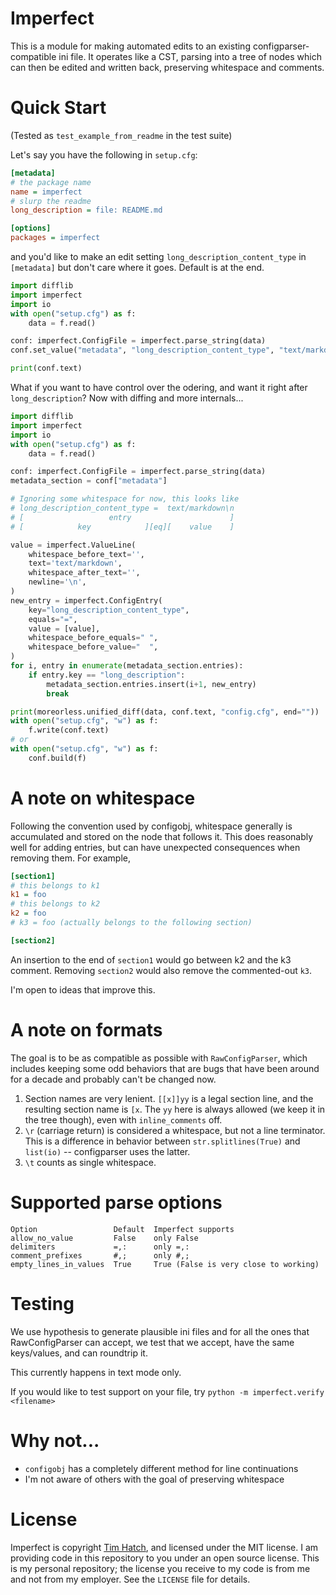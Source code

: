 # Imperfect

This is a module for making automated edits to an existing
configparser-compatible ini file.  It operates like a CST, parsing into a tree
of nodes which can then be edited and written back, preserving whitespace and
comments.

# Quick Start

(Tested as `test_example_from_readme` in the test suite)

Let's say you have the following in `setup.cfg`:

```ini
[metadata]
# the package name
name = imperfect
# slurp the readme
long_description = file: README.md

[options]
packages = imperfect
```

and you'd like to make an edit setting `long_description_content_type` in
`[metadata]` but don't care where it goes.  Default is at the end.

```py
import difflib
import imperfect
import io
with open("setup.cfg") as f:
    data = f.read()

conf: imperfect.ConfigFile = imperfect.parse_string(data)
conf.set_value("metadata", "long_description_content_type", "text/markdown")

print(conf.text)
```

What if you want to have control over the odering, and want it right after
`long_description`?  Now with diffing and more internals...

```py
import difflib
import imperfect
import io
with open("setup.cfg") as f:
    data = f.read()

conf: imperfect.ConfigFile = imperfect.parse_string(data)
metadata_section = conf["metadata"]

# Ignoring some whitespace for now, this looks like
# long_description_content_type =  text/markdown\n
# [                   entry                      ]
# [            key            ][eq][    value    ]

value = imperfect.ValueLine(
    whitespace_before_text='',
    text='text/markdown',
    whitespace_after_text='',
    newline='\n',
)
new_entry = imperfect.ConfigEntry(
    key="long_description_content_type",
    equals="=",
    value = [value],
    whitespace_before_equals=" ",
    whitespace_before_value="  ",
)
for i, entry in enumerate(metadata_section.entries):
    if entry.key == "long_description":
        metadata_section.entries.insert(i+1, new_entry)
        break

print(moreorless.unified_diff(data, conf.text, "config.cfg", end=""))
with open("setup.cfg", "w") as f:
    f.write(conf.text)
# or
with open("setup.cfg", "w") as f:
    conf.build(f)
```


# A note on whitespace

Following the convention used by configobj, whitespace generally is accumulated
and stored on the node that follows it.  This does reasonably well for adding
entries, but can have unexpected consequences when removing them.  For example,

```ini
[section1]
# this belongs to k1
k1 = foo
# this belongs to k2
k2 = foo
# k3 = foo (actually belongs to the following section)

[section2]
```

An insertion to the end of `section1` would go between k2 and the k3 comment.
Removing `section2` would also remove the commented-out `k3`.

I'm open to ideas that improve this.


# A note on formats

The goal is to be as compatible as possible with `RawConfigParser`, which
includes keeping some odd behaviors that are bugs that have been around for a
decade and probably can't be changed now.

1. Section names are very lenient.  `[[x]]yy` is a legal section line, and the
   resulting section name is `[x`.  The `yy` here is always allowed (we keep it
   in the tree though), even with `inline_comments` off.
2. `\r` (carriage return) is considered a whitespace, but not a line terminator.
   This is a difference in behavior between `str.splitlines(True)` and
   `list(io)` -- configparser uses the latter.
3. `\t` counts as single whitespace.


# Supported parse options

```
Option                 Default  Imperfect supports
allow_no_value         False    only False
delimiters             =,:      only =,:
comment_prefixes       #,;      only #,;
empty_lines_in_values  True     True (False is very close to working)
```


# Testing

We use hypothesis to generate plausible ini files and for all the ones that
RawConfigParser can accept, we test that we accept, have the same keys/values,
and can roundtrip it.

This currently happens in text mode only.

If you would like to test support on your file, try `python -m imperfect.verify <filename>`


# Why not...

* `configobj` has a completely different method for line continuations
* I'm not aware of others with the goal of preserving whitespace


# License

Imperfect is copyright [Tim Hatch](http://timhatch.com/), and licensed under
the MIT license.  I am providing code in this repository to you under an open
source license.  This is my personal repository; the license you receive to
my code is from me and not from my employer. See the `LICENSE` file for details.
